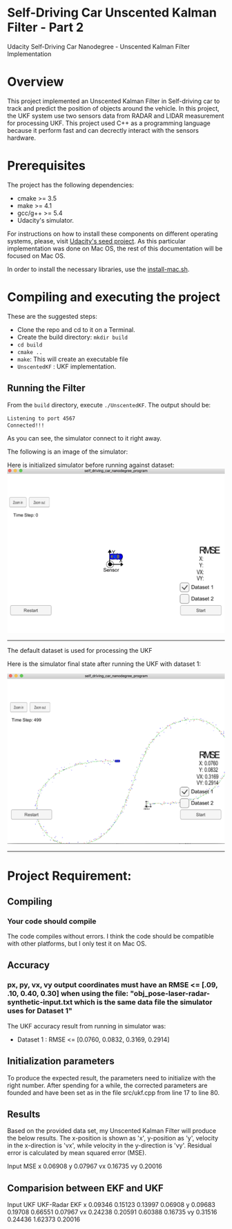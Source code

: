 # Self-Driving Car Unscented Kalman Filter -  Part 2
Udacity Self-Driving Car Nanodegree - Unscented Kalman Filter Implementation

# Overview
This project implemented an Unscented Kalman Filter in Self-driving car to track and predict the position of objects around the vehicle. In this project, the UKF system use two sensors data from RADAR and LIDAR measurement for processing UKF. This project used C++ as a programming language because it perform fast and can decrectly interact with the sensors hardware.

# Prerequisites

The project has the following dependencies:

- cmake >= 3.5
- make >= 4.1
- gcc/g++ >= 5.4
- Udacity's simulator.


For instructions on how to install these components on different operating systems, please, visit [Udacity's seed project](https://github.com/udacity/CarND-Unscented-Kalman-Filter-Project). As this particular implementation was done on Mac OS, the rest of this documentation will be focused on Mac OS.

In order to install the necessary libraries, use the [install-mac.sh](./install-mac.sh).

# Compiling and executing the project

These are the suggested steps:

- Clone the repo and cd to it on a Terminal.
- Create the build directory: `mkdir build`
- `cd build`
- `cmake ..`
- `make`: This will create an executable file
- `UnscentedKF` : UKF implementation.


## Running the Filter

From the `build` directory, execute `./UnscentedKF`. The output should be:

```
Listening to port 4567
Connected!!!
```

As you can see, the simulator connect to it right away.

The following is an image of the simulator:

Here is initialized simulator before running against dataset:
<kbd>
<img src="images/image1.png" />
</kbd>

---

The default dataset is used for processing the UKF


Here is the simulator final state after running the UKF with dataset 1:

<kbd>
<img src="images/image2.png" />
</kbd>

---


# Project Requirement:

## Compiling

### Your code should compile

The code compiles without errors. I think the code should be compatible with other platforms, but I only test it on Mac OS.

## Accuracy

### px, py, vx, vy output coordinates must have an RMSE <= [.09, .10, 0.40, 0.30] when using the file: "obj_pose-laser-radar-synthetic-input.txt which is the same data file the simulator uses for Dataset 1"

The UKF accuracy result from running in simulator was:

- Dataset 1 : RMSE <= [0.0760, 0.0832, 0.3169, 0.2914]


## Initialization parameters

To produce the expected result, the parameters need to initialize with the right number. After spending for a while, the corrected parameters are founded and have been set as in the file src/ukf.cpp from line 17 to line 80.

## Results

Based on the provided data set, my Unscented Kalman Filter will produce the below results. The x-position is shown as 'x', y-position as 'y', velocity in the x-direction is 'vx', while velocity in the y-direction is 'vy'. Residual error is calculated by mean squared error (MSE).

Input    MSE
x    0.06908
y    0.07967
vx    0.16735
vy    0.20016

## Comparision between EKF and UKF

Input    UKF    UKF-Radar    EKF
x    0.09346    0.15123    0.13997    0.06908
y    0.09683    0.19708    0.66551    0.07967
vx    0.24238    0.20591    0.60388    0.16735
vy    0.31516    0.24436    1.62373    0.20016




